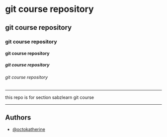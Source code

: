 #  git course repository

## git course repository

###  git course repository

####  git course repository

#####  git course repository

######  git course repository
___
this repo is for section sabzlearn git course 
____



## Authors

- [@octokatherine](https://www.github.com/octokatherine)

